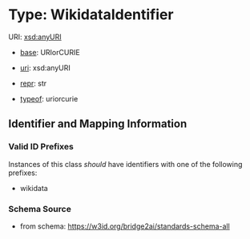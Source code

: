 # Type: WikidataIdentifier



URI: [xsd:anyURI](http://www.w3.org/2001/XMLSchema#anyURI)

* [base](https://w3id.org/linkml/base): URIorCURIE

* [uri](https://w3id.org/linkml/uri): xsd:anyURI

* [repr](https://w3id.org/linkml/repr): str

* [typeof](https://w3id.org/linkml/typeof): uriorcurie







## Identifier and Mapping Information


### Valid ID Prefixes

Instances of this class *should* have identifiers with one of the following prefixes:

* wikidata








### Schema Source


* from schema: https://w3id.org/bridge2ai/standards-schema-all



